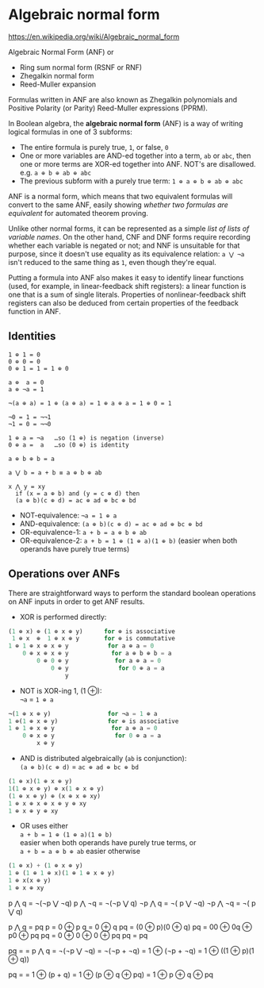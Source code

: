 # Algebraic normal form

https://en.wikipedia.org/wiki/Algebraic_normal_form

Algebraic Normal Form (ANF) or
- Ring sum normal form (RSNF or RNF)
- Zhegalkin normal form
- Reed-Muller expansion

Formulas written in ANF are also known as Zhegalkin polynomials and Positive Polarity (or Parity) Reed-Muller expressions (PPRM).

In Boolean algebra, the **algebraic normal form** (ANF) is a way of writing logical formulas in one of 3 subforms:
* The entire formula is purely true, `1`, or false, `0`
* One or more variables are AND-ed together into a term, `ab` or `abc`, 
  then one or more terms are XOR-ed together into ANF. NOT's are disallowed.
  e.g. `a ⊕ b ⊕ ab ⊕ abc`
* The previous subform with a purely true term: `1 ⊕ a ⊕ b ⊕ ab ⊕ abc`

ANF is a normal form, which means that two equivalent formulas will convert to the same ANF, easily showing *whether two formulas are equivalent* for automated theorem proving.

Unlike other normal forms, it can be represented as a simple *list of lists of variable names*. On the other hand, CNF and DNF forms require recording whether each variable is negated or not; and NNF is unsuitable for that purpose, since it doesn't use equality as its equivalence relation: `a ⋁ ¬a` isn't reduced to the same thing as `1`, even though they're equal.

Putting a formula into ANF also makes it easy to identify linear functions (used, for example, in linear-feedback shift registers): a linear function is one that is a sum of single literals. Properties of nonlinear-feedback shift registers can also be deduced from certain properties of the feedback function in ANF.

## Identities

```
1 ⊕ 1 = 0
0 ⊕ 0 = 0
0 ⊕ 1 = 1 = 1 ⊕ 0

a ⊕  a = 0
a ⊕ ¬a = 1

¬(a ⊕ a) = 1 ⊕ (a ⊕ a) = 1 ⊕ a ⊕ a = 1 ⊕ 0 = 1

¬0 = 1 = ¬¬1
¬1 = 0 = ¬¬0

1 ⊕ a = ¬a   …so (1 ⊕) is negation (inverse)
0 ⊕ a =  a   …so (0 ⊕) is identity

a ⊕ b ⊕ b = a

a ⋁ b = a + b ≡ a ⊕ b ⊕ ab

x ⋀ y = xy
  if (x = a ⊕ b) and (y = c ⊕ d) then
  (a ⊕ b)(c ⊕ d) = ac ⊕ ad ⊕ bc ⊕ bd
```

* NOT-equivalence:  `¬a = 1 ⊕ a`
* AND-equivalence:  `(a ⊕ b)(c ⊕ d) = ac ⊕ ad ⊕ bc ⊕ bd`
* OR-equivalence-1: `a + b = a ⊕ b ⊕ ab`
* OR-equivalence-2: `a + b = 1 ⊕ (1 ⊕ a)(1 ⊕ b)`
  (easier when both operands have purely true terms)


## Operations over ANFs

There are straightforward ways to perform the standard boolean operations on ANF inputs in order to get ANF results.

* XOR is performed directly:

```rs
(1 ⊕ x) ⊕ (1 ⊕ x ⊕ y)      for ⊕ is associative
 1 ⊕ x  ⊕  1 ⊕ x ⊕ y       for ⊕ is commutative
1 ⊕ 1 ⊕ x ⊕ x ⊕ y           for a ⊕ a = 0
    0 ⊕ x ⊕ x ⊕ y            for a ⊕ b ⊕ b = a
        0 ⊕ 0 ⊕ y             for a ⊕ a = 0
            0 ⊕ y              for 0 ⊕ a = a
                y
```

* NOT is XOR-ing 1, (1 ⊕):   
`¬a` = `1 ⊕ a`

```rs
¬(1 ⊕ x ⊕ y)                for ¬a = 1 ⊕ a
1 ⊕(1 ⊕ x ⊕ y)              for ⊕ is associative
1 ⊕ 1 ⊕ x ⊕ y                for a ⊕ a = 0
    0 ⊕ x ⊕ y                 for 0 ⊕ a = a
        x ⊕ y
```

* AND is distributed algebraically (`ab` is conjunction):    
`(a ⊕ b)(c ⊕ d)` = `ac ⊕ ad ⊕ bc ⊕ bd`

```rs
(1 ⊕ x)(1 ⊕ x ⊕ y)
1(1 ⊕ x ⊕ y) ⊕ x(1 ⊕ x ⊕ y)
(1 ⊕ x ⊕ y) ⊕ (x ⊕ x ⊕ xy)
1 ⊕ x ⊕ x ⊕ x ⊕ y ⊕ xy
1 ⊕ x ⊕ y ⊕ xy
```

* OR uses either    
`a + b = 1 ⊕ (1 ⊕ a)(1 ⊕ b)`   
easier when both operands have purely true terms, or    
`a + b = a ⊕ b ⊕ ab` easier otherwise

```rs
(1 ⊕ x) + (1 ⊕ x ⊕ y)
1 ⊕ (1 ⊕ 1 ⊕ x)(1 ⊕ 1 ⊕ x ⊕ y)
1 ⊕ x(x ⊕ y)
1 ⊕ x ⊕ xy
```

 p ⋀  q = ¬(¬p ⋁ ¬q)
 p ⋀ ¬q = ¬(¬p ⋁  q)
¬p ⋀  q = ¬( p ⋁ ¬q)
¬p ⋀ ¬q = ¬( p ⋁  q)



p ⋀ q = pq
p = 0 ⊕ p
q = 0 ⊕ q
pq = (0 ⊕ p)(0 ⊕ q)
pq = 00 ⊕ 0q ⊕ p0 ⊕ pq
pq = 0 ⊕ 0 ⊕ 0 ⊕ pq
pq = pq

pq =
= p ⋀ q
= ¬(¬p ⋁ ¬q)
= ¬(¬p + ¬q)
= 1 ⊕ (¬p + ¬q)
= 1 ⊕ ((1 ⊕ p)(1 ⊕ q))

pq =
= 1 ⊕ (p + q)
= 1 ⊕ (p ⊕ q ⊕ pq)
= 1 ⊕ p ⊕ q ⊕ pq
